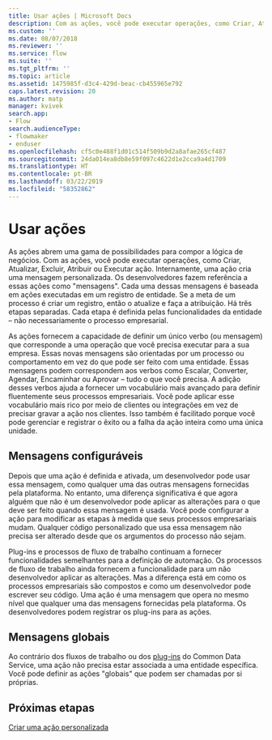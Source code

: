 ```yaml
---
title: Usar ações | Microsoft Docs
description: Com as ações, você pode executar operações, como Criar, Atualizar, Excluir, Atribuir ou Executar ação. Internamente, uma ação cria uma mensagem personalizada
ms.custom: ''
ms.date: 08/07/2018
ms.reviewer: ''
ms.service: flow
ms.suite: ''
ms.tgt_pltfrm: ''
ms.topic: article
ms.assetid: 1475985f-d3c4-429d-beac-cb455965e792
caps.latest.revision: 20
ms.author: matp
manager: kvivek
search.app:
- Flow
search.audienceType:
- flowmaker
- enduser
ms.openlocfilehash: cf5c0e488f1d01c514f509b9d2a8afae265cf487
ms.sourcegitcommit: 24da014ea8db8e59f097c4622d1e2cca9a4d1709
ms.translationtype: HT
ms.contentlocale: pt-BR
ms.lasthandoff: 03/22/2019
ms.locfileid: "58352862"
---
```

# <a name="use-actions"></a>Usar ações

As ações abrem uma gama de possibilidades para compor a lógica de negócios. Com as ações, você pode executar operações, como Criar, Atualizar, Excluir, Atribuir ou Executar ação. Internamente, uma ação cria uma mensagem personalizada. Os desenvolvedores fazem referência a essas ações como "mensagens". Cada uma dessas mensagens é baseada em ações executadas em um registro de entidade. Se a meta de um processo é criar um registro, então o atualize e faça a atribuição. Há três etapas separadas. Cada etapa é definida pelas funcionalidades da entidade – não necessariamente o processo empresarial.  
  
As ações fornecem a capacidade de definir um único verbo (ou mensagem) que corresponde a uma operação que você precisa executar para a sua empresa. Essas novas mensagens são orientadas por um processo ou comportamento em vez do que pode ser feito com uma entidade. Essas mensagens podem correspondem aos verbos como Escalar, Converter, Agendar, Encaminhar ou Aprovar – tudo o que você precisa. A adição desses verbos ajuda a fornecer um vocabulário mais avançado para definir fluentemente seus processos empresariais. Você pode aplicar esse vocabulário mais rico por meio de clientes ou integrações em vez de precisar gravar a ação nos clientes. Isso também é facilitado porque você pode gerenciar e registrar o êxito ou a falha da ação inteira como uma única unidade.  
  
<a name="BKMK_ConfigurableMessages"></a>   
## <a name="configurable-messages"></a>Mensagens configuráveis  
 Depois que uma ação é definida e ativada, um desenvolvedor pode usar essa mensagem, como qualquer uma das outras mensagens fornecidas pela plataforma. No entanto, uma diferença significativa é que agora alguém que não é um desenvolvedor pode aplicar as alterações para o que deve ser feito quando essa mensagem é usada. Você pode configurar a ação para modificar as etapas à medida que seus processos empresariais mudam. Qualquer código personalizado que usa essa mensagem não precisa ser alterado desde que os argumentos do processo não sejam.  
  
 Plug-ins e processos de fluxo de trabalho continuam a fornecer funcionalidades semelhantes para a definição de automação. Os processos de fluxo de trabalho ainda fornecem a funcionalidade para um não desenvolvedor aplicar as alterações. Mas a diferença está em como os processos empresariais são compostos e como um desenvolvedor pode escrever seu código. Uma ação é uma mensagem que opera no mesmo nível que qualquer uma das mensagens fornecidas pela plataforma. Os desenvolvedores podem registrar os plug-ins para as ações.  
  
<a name="BKMK_GlobalMessages"></a>   
## <a name="global-messages"></a>Mensagens globais 
 
 Ao contrário dos fluxos de trabalho ou dos [plug-ins](/powerapps/developer/common-data-service/apply-business-logic-with-code?branch=master#create-a-plug-in) do Common Data Service, uma ação não precisa estar associada a uma entidade específica. Você pode definir as ações "globais" que podem ser chamadas por si próprias.

## <a name="next-steps"></a>Próximas etapas

[Criar uma ação personalizada](create-actions.md)  
  


